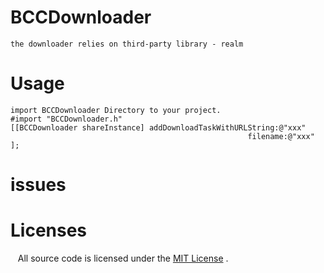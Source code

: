 # BCCDownloader
    the downloader relies on third-party library - realm
    

# Usage
    import BCCDownloader Directory to your project.
    #import "BCCDownloader.h" 
    [[BCCDownloader shareInstance] addDownloadTaskWithURLString:@"xxx" 
                                                         filename:@"xxx" ]; 

# issues


# Licenses

    All source code is licensed under the [MIT License](https://raw.githubusercontent.com/rs/SDWebImage/master/LICENSE) .

